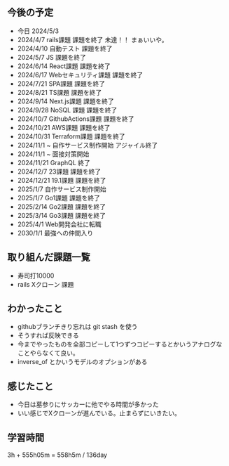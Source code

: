 ## 今後の予定
- 今日 2024/5/3
- 2024/4/7 rails課題 課題を終了 未達！！ まぁいいや。
- 2024/4/10 自動テスト 課題を終了
- 2024/5/7 JS 課題を終了
- 2024/6/14 React課題 課題を終了
- 2024/6/17 Webセキュリティ課題 課題を終了
- 2024/7/21 SPA課題 課題を終了
- 2024/8/21 TS課題 課題を終了
- 2024/9/14 Next.js課題 課題を終了
- 2024/9/28 NoSQL 課題 課題を終了
- 2024/10/7 GithubActions課題 課題を終了
- 2024/10/21 AWS課題 課題を終了
- 2024/10/31 Terraform課題 課題を終了
- 2024/11/1 ~ 自作サービス制作開始 アジャイル終了
- 2024/11/1 ~ 面接対策開始
- 2024/11/21 GraphQL 終了
- 2024/12/7 23課題 課題を終了
- 2024/12/21 19.1課題 課題を終了
- 2025/1/7 自作サービス制作開始
- 2025/1/7 Go1課題 課題を終了
- 2025/2/14 Go2課題 課題を終了
- 2025/3/14 Go3課題 課題を終了
- 2025/4/1 Web開発会社に転職
- 2030/1/1 最強への仲間入り

## 取り組んだ課題一覧
- 寿司打10000
- rails Xクローン 課題
## わかったこと
- githubブランチきり忘れは git stash を使う
- そうすれば反映できる
- 今までやったものを全部コピーして1つずつコピーするとかいうアナログなことやらなくて良い。
- inverse_of とかいうモデルのオプションがある
## 感じたこと
- 今日は墓参りにサッカーに他でやる時間が多かった
- いい感じでXクローンが進んでいる。止まらずにいきたい。
## 学習時間
3h + 555h05m 
= 558h5m / 136day